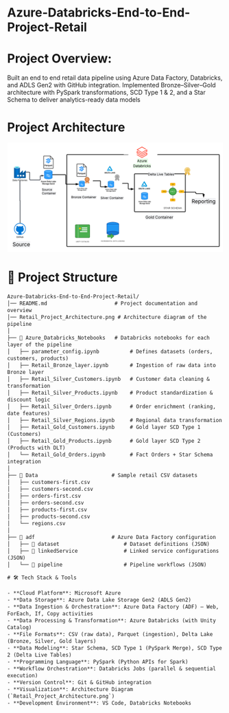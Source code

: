 # Azure-Databricks-End-to-End-Project-Retail

# Project Overview:

Built an end to end retail data pipeline using Azure Data Factory, Databricks, and ADLS Gen2 with GitHub integration. Implemented Bronze–Silver–Gold architecture with PySpark transformations, SCD Type 1 & 2, and a Star Schema to deliver analytics-ready data models

# Project Architecture
![Architecture Diagram](Retail_Project_Architecture.png)


# 📂 Project Structure

```
Azure-Databricks-End-to-End-Project-Retail/
│── README.md                      # Project documentation and overview
│── Retail_Project_Architecture.png # Architecture diagram of the pipeline
│
├── 📂 Azure_Databricks_Notebooks   # Databricks notebooks for each layer of the pipeline
│   ├── parameter_config.ipynb          # Defines datasets (orders, customers, products)
│   ├── Retail_Bronze_layer.ipynb       # Ingestion of raw data into Bronze layer
│   ├── Retail_Silver_Customers.ipynb   # Customer data cleaning & transformation
│   ├── Retail_Silver_Products.ipynb    # Product standardization & discount logic
│   ├── Retail_Silver_Orders.ipynb      # Order enrichment (ranking, date features)
│   ├── Retail_Silver_Regions.ipynb     # Regional data transformation
│   ├── Retail_Gold_Customers.ipynb     # Gold layer SCD Type 1 (Customers)
│   ├── Retail_Gold_Products.ipynb      # Gold layer SCD Type 2 (Products with DLT)
│   └── Retail_Gold_Orders.ipynb        # Fact Orders + Star Schema integration
│
├── 📂 Data                        # Sample retail CSV datasets
│   ├── customers-first.csv
│   ├── customers-second.csv
│   ├── orders-first.csv
│   ├── orders-second.csv
│   ├── products-first.csv
│   ├── products-second.csv
│   └── regions.csv
│
├── 📂 adf                         # Azure Data Factory configuration
│   ├── 📂 dataset                     # Dataset definitions (JSON)
│   ├── 📂 linkedService               # Linked service configurations (JSON)
│   └── 📂 pipeline                    # Pipeline workflows (JSON)
```

```
# 🛠 Tech Stack & Tools

- **Cloud Platform**: Microsoft Azure  
- **Data Storage**: Azure Data Lake Storage Gen2 (ADLS Gen2)  
- **Data Ingestion & Orchestration**: Azure Data Factory (ADF) – Web, ForEach, If, Copy activities  
- **Data Processing & Transformation**: Azure Databricks (with Unity Catalog)  
- **File Formats**: CSV (raw data), Parquet (ingestion), Delta Lake (Bronze, Silver, Gold layers)  
- **Data Modeling**: Star Schema, SCD Type 1 (PySpark Merge), SCD Type 2 (Delta Live Tables)  
- **Programming Language**: PySpark (Python APIs for Spark)  
- **Workflow Orchestration**: Databricks Jobs (parallel & sequential execution)  
- **Version Control**: Git & GitHub integration  
- **Visualization**: Architecture Diagram (`Retail_Project_Architecture.png`)  
- **Development Environment**: VS Code, Databricks Notebooks  

```












